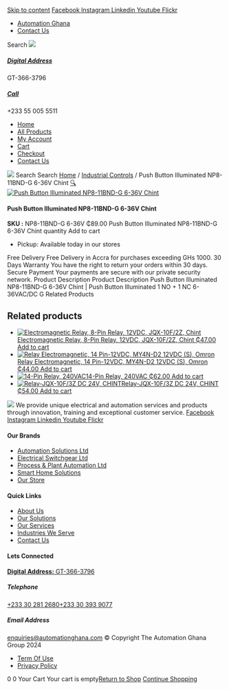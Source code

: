 [Skip to content](https://store.automationghana.com/product/push-button-illuminated-np8-11bnd-g-6-36v-chint/#content)
[ Facebook ](https://www.facebook.com/automationgh/) [ Instagram ](https://www.instagram.com/automationgh/) [ Linkedin ](https://www.linkedin.com/company/the-automation-ghana-limited/) [ Youtube ](https://www.youtube.com/channel/UCurrRDUSm5oIW39VXjn1u0w) [ Flickr ](https://www.flickr.com/photos/181794037@N07/)
  * [ Automation Ghana ](https://automationghana.com)
  * [ Contact Us ](https://store.automationghana.com/contact/)


Search
[ ![](https://store.automationghana.com/wp-content/uploads/2024/04/Website-TAGG-Logo-BLUE.png) ](https://store.automationghana.com/)
[ ](https://maps.app.goo.gl/m4xeaagWCNbLk4jM6)
#####  [ Digital Address ](https://maps.app.goo.gl/m4xeaagWCNbLk4jM6)
GT-366-3796 
[ ](tel:+233550055511)
#####  [ Call ](tel:+233550055511)
+233 55 005 5511 
  * [Home](https://store.automationghana.com/)
  * [All Products](https://store.automationghana.com/shop/)
  * [My Account](https://store.automationghana.com/my-account/)
  * [Cart](https://store.automationghana.com/cart/)
  * [Checkout](https://store.automationghana.com/checkout/)
  * [Contact Us](https://store.automationghana.com/contact/)


[![](https://store.automationghana.com/wp-content/uploads/2024/04/AutomationGhana_logo_white.png)](https://store.automationghana.com)
Search
Search
[Home](https://store.automationghana.com) / [Industrial Controls](https://store.automationghana.com/product-category/industrial-controls/) / Push Button Illuminated NP8-11BND-G 6-36V Chint
[🔍](https://store.automationghana.com/product/push-button-illuminated-np8-11bnd-g-6-36v-chint/)
[![Push Button Illuminated NP8-11BND-G 6-36V Chint](https://store.automationghana.com/wp-content/uploads/2020/04/PUSH-BUTTON.jpg)](https://store.automationghana.com/wp-content/uploads/2020/04/PUSH-BUTTON.jpg)
####  Push Button Illuminated NP8-11BND-G 6-36V Chint 
**SKU :** NP8-11BND-G 6-36V 
₵89.00
Push Button Illuminated NP8-11BND-G 6-36V Chint quantity
Add to cart
  * Pickup: Available today in our stores


Free Delivery 
Free Delivery in Accra for purchases exceeding GHs 1000. 
30 Days Warranty 
You have the right to return your orders within 30 days. 
Secure Payment 
Your payments are secure with our private security network. 
Product Description
Product Description
Push Button Illuminated NP8-11BND-G 6-36V Chint | Push Button Illuminated 1 NO + 1 NC 6-36VAC/DC G
Related Products 
## Related products
  * [![Electromagnetic Relay, 8-Pin Relay, 12VDC, JQX-10F/2Z, Chint](https://store.automationghana.com/wp-content/uploads/2020/04/11-Pin-Relay-JQX-10F_3Z-220VAC-Chint-2-300x300.jpg)Electromagnetic Relay, 8-Pin Relay, 12VDC, JQX-10F/2Z, Chint ₵47.00 ](https://store.automationghana.com/product/8-pin-relay-jqx-10f-2z-12vdc-chint/)
[Add to cart](https://store.automationghana.com/product/push-button-illuminated-np8-11bnd-g-6-36v-chint/?add-to-cart=1602)
  * [![Relay Electromagnetic, 14 Pin-12VDC, MY4N-D2 12VDC \(S\), Omron](https://store.automationghana.com/wp-content/uploads/2020/04/14-Pin-Relay-MY4N-D2-24DC-S-Omron.jpg)Relay Electromagnetic, 14 Pin-12VDC, MY4N-D2 12VDC (S), Omron ₵44.00 ](https://store.automationghana.com/product/14-pin-relay-my4n-d2-12vdc-s-omron/)
[Add to cart](https://store.automationghana.com/product/push-button-illuminated-np8-11bnd-g-6-36v-chint/?add-to-cart=1600)
  * [![14-Pin Relay, 240VAC](https://store.automationghana.com/wp-content/uploads/2020/04/14-Pin-Relay-MY4IN-220_240AC-S-Omron.jpg)14-Pin Relay, 240VAC ₵62.00 ](https://store.automationghana.com/product/14-pin-relay-my4in-220-240ac-s-omron/)
[Add to cart](https://store.automationghana.com/product/push-button-illuminated-np8-11bnd-g-6-36v-chint/?add-to-cart=1599)
  * [![Relay-JQX-10F/3Z DC 24V, CHINT](https://store.automationghana.com/wp-content/uploads/2020/04/11-Pin-Relay-JQX-10F_3Z-220VAC-Chint-2-300x300.jpg)Relay-JQX-10F/3Z DC 24V, CHINT ₵54.00 ](https://store.automationghana.com/product/relay-jqx-10f-3z-dc-24v-chint/)
[Add to cart](https://store.automationghana.com/product/push-button-illuminated-np8-11bnd-g-6-36v-chint/?add-to-cart=1593)


![](https://store.automationghana.com/wp-content/uploads/2024/04/AutomationGhana_logo_white.png)
We provide unique electrical and automation services and products through innovation, training and exceptional customer service.
[ Facebook ](https://www.facebook.com/automationgh/) [ Instagram ](https://www.instagram.com/automationgh/) [ Linkedin ](https://www.linkedin.com/company/the-automation-ghana-limited/) [ Youtube ](https://www.youtube.com/channel/UCurrRDUSm5oIW39VXjn1u0w) [ Flickr ](https://www.flickr.com/photos/181794037@N07/)
#### Our Brands
  * [ Automation Solutions Ltd ](https://store.automationghana.com/product/push-button-illuminated-np8-11bnd-g-6-36v-chint/)
  * [ Electrical Switchgear Ltd ](https://store.automationghana.com/product/push-button-illuminated-np8-11bnd-g-6-36v-chint/)
  * [ Process & Plant Automation Ltd ](https://store.automationghana.com/product/push-button-illuminated-np8-11bnd-g-6-36v-chint/)
  * [ Smart Home Solutions ](https://store.automationghana.com/product/push-button-illuminated-np8-11bnd-g-6-36v-chint/)
  * [ Our Store ](https://store.automationghana.com/product/push-button-illuminated-np8-11bnd-g-6-36v-chint/)


#### Quick Links
  * [ About Us ](https://store.automationghana.com/product/push-button-illuminated-np8-11bnd-g-6-36v-chint/)
  * [ Our Solutions ](https://store.automationghana.com/product/push-button-illuminated-np8-11bnd-g-6-36v-chint/)
  * [ Our Services ](https://store.automationghana.com/product/push-button-illuminated-np8-11bnd-g-6-36v-chint/)
  * [ Industries We Serve ](https://store.automationghana.com/product/push-button-illuminated-np8-11bnd-g-6-36v-chint/)
  * [ Contact Us ](https://store.automationghana.com/product/push-button-illuminated-np8-11bnd-g-6-36v-chint/)


#### Lets Connected
[**Digital Address:** GT-366-3796](https://maps.app.goo.gl/m4xeaagWCNbLk4jM6)
#####  Telephone 
[ +233 30 281 2680](tel:+233302812680)[+233 30 393 9077](https://store.automationghana.com/product/push-button-illuminated-np8-11bnd-g-6-36v-chint/+233303939077)
#####  Email Address 
enquiries@automationghana.com 
© Copyright The Automation Ghana Group 2024
  * [ Term Of Use ](https://store.automationghana.com/product/push-button-illuminated-np8-11bnd-g-6-36v-chint/)
  * [ Privacy Policy ](https://store.automationghana.com/product/push-button-illuminated-np8-11bnd-g-6-36v-chint/)


0
0
Your Cart
Your cart is empty[Return to Shop](https://store.automationghana.com/shop/)
[Continue Shopping](https://store.automationghana.com/product/push-button-illuminated-np8-11bnd-g-6-36v-chint/)
